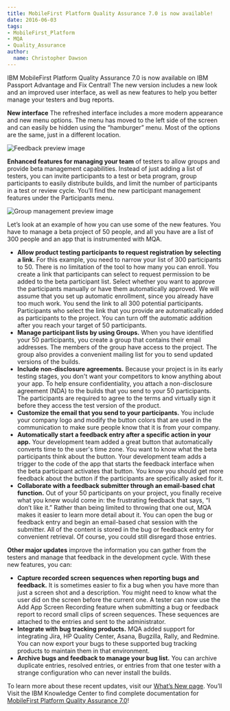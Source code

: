 ```yaml
---
title: MobileFirst Platform Quality Assurance 7.0 is now available!
date: 2016-06-03
tags:
- MobileFirst_Platform
- MQA
- Quality_Assurance
author:
  name: Christopher Dawson
---
```


IBM MobileFirst Platform Quality Assurance 7.0 is now available on IBM Passport Advantage and Fix Central! The new version includes a new look and an improved user interface, as well as new features to help you better manage your testers and bug reports.

**New interface** The refreshed interface includes a more modern appearance and new menu options. The menu has moved to the left side of the screen and can easily be hidden using the “hamburger” menu. Most of the options are the same, just in a different location.

![Feedback preview image]({{site.baseurl}}/assets/blog/2016-06-03-mobilefirst_quality_assurance_7_is_now_available/feedback_page.jpg)

**Enhanced features for managing your team** of testers to allow groups and provide beta management capabilities. Instead of just adding a list of testers, you can invite participants to a test or beta program, group participants to easily distribute builds, and limit the number of participants in a test or review cycle. You’ll find the new participant management features under the Participants menu.
 
![Group management preview image]({{site.baseurl}}/assets/blog/2016-06-03-mobilefirst_quality_assurance_7_is_now_available/group_management_page.jpg)

Let’s look at an example of how you can use some of the new features. You have to manage a beta project of 50 people, and all you have are a list of 300 people and an app that is instrumented with MQA. 
  
* __Allow product testing participants to request registration by selecting a link.__ For this example, you need to narrow your list of 300 participants to 50.  There is no limitation of the tool to how many you can enroll.  You create a link that participants can select to request permission to be added to the beta participant list.  Select whether you want to approve the participants manually or have them automatically approved.  We will assume that you set up automatic enrollment, since you already have too much work.  You send the link to all 300 potential participants. Participants who select the link that you provide are automatically added as participants to the project. You can turn off the automatic addition after you reach your target of 50 participants.
* __Manage participant lists by using Groups.__ When you have identified your 50 participants, you create a group that contains their email addresses. The members of the group have access to the project. The group also provides a convenient mailing list for you to send updated versions of the builds. 
* __Include non-disclosure agreements.__ Because your project is in its early testing stages, you don't want your competitors to know anything about your app. To help ensure confidentiality, you attach a non-disclosure agreement (NDA) to the builds that you send to your 50 participants. The participants are required to agree to the terms and virtually sign it before they access the test version of the product.
* __Customize the email that you send to your participants.__  You include your company logo and modify the button colors that are used in the communication to make sure people know that it is from your company. 
* __Automatically start a feedback entry after a specific action in your app.__ Your development team added a great button that automatically converts time to the user's time zone. You want to know what the beta participants think about the button. Your development team adds a trigger to the code of the app that starts the feedback interface when the beta participant activates that button. You know you should get more feedback about the button if the participants are specifically asked for it.
* __Collaborate with a feedback submitter through an email-based chat function.__ Out of your 50 participants on your project, you finally receive what you knew would come in: the frustrating feedback that says, “I don’t like it.” Rather than being limited to throwing that one out, MQA makes it easier to learn more detail about it.  You can open the bug or feedback entry and begin an email-based chat session with the submitter. All of the content is stored in the bug or feedback entry for convenient retrieval.  Of course, you could still disregard those entries.

**Other major updates** improve the information you can gather from the testers and manage that feedback in the development cycle. With these new features, you can: 
* __Capture recorded screen sequences when reporting bugs and feedback.__ It is sometimes easier to fix a bug when you have more than just a screen shot and a description. You might need to know what the user did on the screen before the current one. A tester can now use the Add App Screen Recording feature when submitting a bug or feedback report to record small clips of screen sequences. These sequences are attached to the entries and sent to the administrator. 
* __Integrate with bug tracking products.__ MQA added support for integrating Jira, HP Quality Center, Asana, Bugzilla, Rally, and Redmine. You can now export your bugs to these supported bug tracking products to maintain them in that environment.
* __Archive bugs and feedback to manage your bug list.__ You can archive duplicate entries, resolved entries, or entries from that one tester with a strange configuration who can never install the builds. 

To learn more about these recent updates, visit our [What’s New page](http://www.ibm.com/support/knowledgecenter/SSFRDS_7.0.0/com.ibm.mqa.uau.doc/topics/r_whatsnew.html).  You’ll Visit the IBM Knowledge Center to find complete documentation for [MobileFirst Platform Quality Assurance 7.0](http://www.ibm.com/support/knowledgecenter/SSFRDS_7.0.0/com.ibm.mqa.uau.doc/mqa700_welcome.html)!